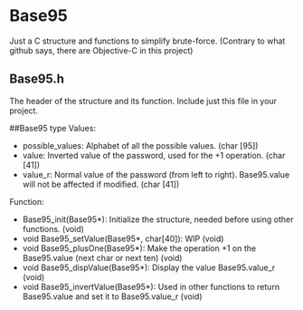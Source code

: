 # Base95
Just a C structure and functions to simplify brute-force.
(Contrary to what github says, there are Objective-C in this project)

## Base95.h
The header of the structure and its function.
Include just this file in your project.

##Base95 type
Values:
* possible_values: Alphabet of all the possible values. (char [95])
* value: Inverted value of the password, used for the +1 operation. (char [41])
* value_r: Normal value of the password (from left to right). Base95.value will not be affected if modified. (char [41])

Function:
* Base95_init(Base95*): Initialize the structure, needed before using other functions. (void)
* void Base95_setValue(Base95*, char[40]): WIP (void)
* void Base95_plusOne(Base95*): Make the operation +1 on the Base95.value (next char or next ten) (void)
* void Base95_dispValue(Base95*): Display the value Base95.value_r (void)
* void Base95_invertValue(Base95*): Used in other functions to return Base95.value and set it to Base95.value_r (void)

